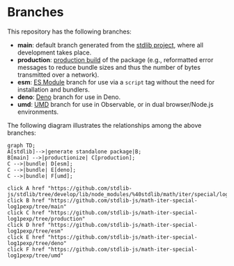 <!--

@license Apache-2.0

Copyright (c) 2022 The Stdlib Authors.

Licensed under the Apache License, Version 2.0 (the "License");
you may not use this file except in compliance with the License.
You may obtain a copy of the License at

    http://www.apache.org/licenses/LICENSE-2.0

Unless required by applicable law or agreed to in writing, software
distributed under the License is distributed on an "AS IS" BASIS,
WITHOUT WARRANTIES OR CONDITIONS OF ANY KIND, either express or implied.
See the License for the specific language governing permissions and
limitations under the License.

-->

# Branches

This repository has the following branches:

-   **main**: default branch generated from the [stdlib project][stdlib-url], where all development takes place.
-   **production**: [production build][production-url] of the package (e.g., reformatted error messages to reduce bundle sizes and thus the number of bytes transmitted over a network).
-   **esm**: [ES Module][esm-url] branch for use via a `script` tag without the need for installation and bundlers.
-   **deno**: [Deno][deno-url] branch for use in Deno.
-   **umd**: [UMD][umd-url] branch for use in Observable, or in dual browser/Node.js environments.

The following diagram illustrates the relationships among the above branches:

```mermaid
graph TD;
A[stdlib]-->|generate standalone package|B;
B[main] -->|productionize| C[production];
C -->|bundle| D[esm];
C -->|bundle| E[deno];
C -->|bundle| F[umd];

click A href "https://github.com/stdlib-js/stdlib/tree/develop/lib/node_modules/%40stdlib/math/iter/special/log1pexp"
click B href "https://github.com/stdlib-js/math-iter-special-log1pexp/tree/main"
click C href "https://github.com/stdlib-js/math-iter-special-log1pexp/tree/production"
click D href "https://github.com/stdlib-js/math-iter-special-log1pexp/tree/esm"
click E href "https://github.com/stdlib-js/math-iter-special-log1pexp/tree/deno"
click F href "https://github.com/stdlib-js/math-iter-special-log1pexp/tree/umd"
```

[stdlib-url]: https://github.com/stdlib-js/stdlib/tree/develop/lib/node_modules/%40stdlib/math/iter/special/log1pexp
[production-url]: https://github.com/stdlib-js/math-iter-special-log1pexp/tree/production
[deno-url]: https://github.com/stdlib-js/math-iter-special-log1pexp/tree/deno
[umd-url]: https://github.com/stdlib-js/math-iter-special-log1pexp/tree/umd
[esm-url]: https://github.com/stdlib-js/math-iter-special-log1pexp/tree/esm